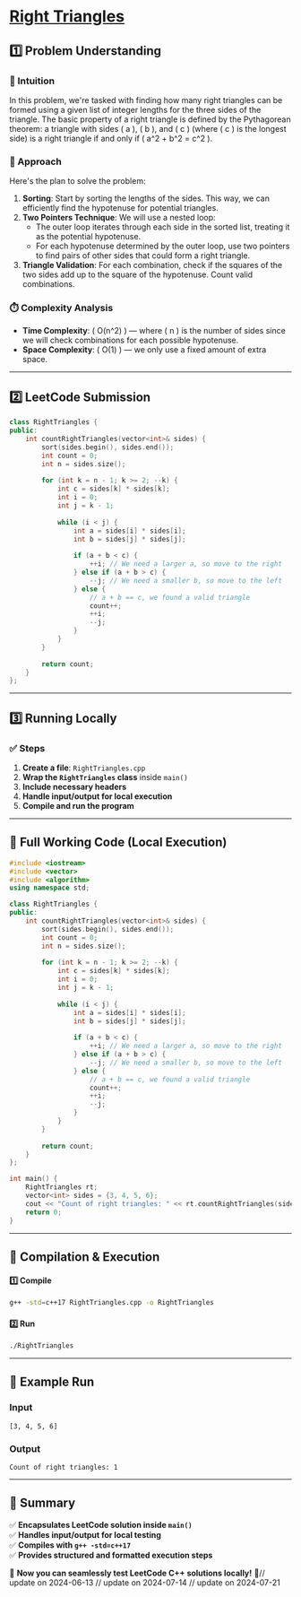 # **[Right Triangles](https://leetcode.com/problems/right-triangles/description/)**  

## **1️⃣ Problem Understanding**  
### **📌 Intuition**  
In this problem, we're tasked with finding how many right triangles can be formed using a given list of integer lengths for the three sides of the triangle. The basic property of a right triangle is defined by the Pythagorean theorem: a triangle with sides \( a \), \( b \), and \( c \) (where \( c \) is the longest side) is a right triangle if and only if \( a^2 + b^2 = c^2 \).

### **🚀 Approach**  
Here's the plan to solve the problem:
1. **Sorting**: Start by sorting the lengths of the sides. This way, we can efficiently find the hypotenuse for potential triangles.
2. **Two Pointers Technique**: We will use a nested loop:
   - The outer loop iterates through each side in the sorted list, treating it as the potential hypotenuse.
   - For each hypotenuse determined by the outer loop, use two pointers to find pairs of other sides that could form a right triangle.
3. **Triangle Validation**: For each combination, check if the squares of the two sides add up to the square of the hypotenuse. Count valid combinations.

### **⏱️ Complexity Analysis**  
- **Time Complexity**: \( O(n^2) \) — where \( n \) is the number of sides since we will check combinations for each possible hypotenuse.
- **Space Complexity**: \( O(1) \) — we only use a fixed amount of extra space.

---  

## **2️⃣ LeetCode Submission**  
```cpp
class RightTriangles {
public:
    int countRightTriangles(vector<int>& sides) {
        sort(sides.begin(), sides.end());
        int count = 0;
        int n = sides.size();
        
        for (int k = n - 1; k >= 2; --k) {
            int c = sides[k] * sides[k];
            int i = 0;
            int j = k - 1;
            
            while (i < j) {
                int a = sides[i] * sides[i];
                int b = sides[j] * sides[j];
                
                if (a + b < c) {
                    ++i; // We need a larger a, so move to the right
                } else if (a + b > c) {
                    --j; // We need a smaller b, so move to the left
                } else {
                    // a + b == c, we found a valid triangle
                    count++;
                    ++i;
                    --j;
                }
            }
        }
        
        return count;
    }
};
```  

---  

## **3️⃣ Running Locally**  
### **✅ Steps**  
1. **Create a file**: `RightTriangles.cpp`  
2. **Wrap the `RightTriangles` class** inside `main()`  
3. **Include necessary headers**  
4. **Handle input/output for local execution**  
5. **Compile and run the program**  

---  

## **📝 Full Working Code (Local Execution)**  
```cpp
#include <iostream>
#include <vector>
#include <algorithm>
using namespace std;

class RightTriangles {
public:
    int countRightTriangles(vector<int>& sides) {
        sort(sides.begin(), sides.end());
        int count = 0;
        int n = sides.size();
        
        for (int k = n - 1; k >= 2; --k) {
            int c = sides[k] * sides[k];
            int i = 0;
            int j = k - 1;
            
            while (i < j) {
                int a = sides[i] * sides[i];
                int b = sides[j] * sides[j];
                
                if (a + b < c) {
                    ++i; // We need a larger a, so move to the right
                } else if (a + b > c) {
                    --j; // We need a smaller b, so move to the left
                } else {
                    // a + b == c, we found a valid triangle
                    count++;
                    ++i;
                    --j;
                }
            }
        }
        
        return count;
    }
};

int main() {
    RightTriangles rt;
    vector<int> sides = {3, 4, 5, 6};
    cout << "Count of right triangles: " << rt.countRightTriangles(sides) << endl;
    return 0;
}
```  

---  

## **🔧 Compilation & Execution**  
#### **1️⃣ Compile**  
```bash
g++ -std=c++17 RightTriangles.cpp -o RightTriangles
```  

#### **2️⃣ Run**  
```bash
./RightTriangles
```  

---  

## **🎯 Example Run**  
### **Input**  
```
[3, 4, 5, 6]
```  
### **Output**  
```
Count of right triangles: 1
```  

---  

## **📌 Summary**  
✅ **Encapsulates LeetCode solution inside `main()`**  
✅ **Handles input/output for local testing**  
✅ **Compiles with `g++ -std=c++17`**  
✅ **Provides structured and formatted execution steps**  

🚀 **Now you can seamlessly test LeetCode C++ solutions locally!** 🚀// update on 2024-06-13
// update on 2024-07-14
// update on 2024-07-21
